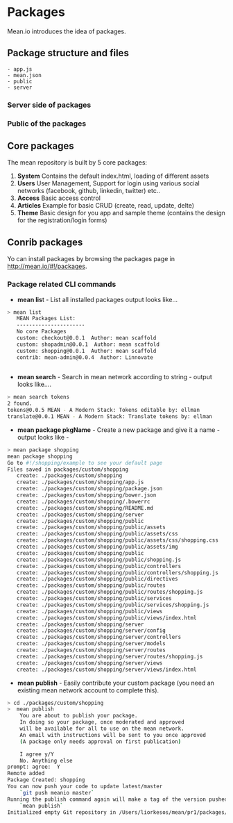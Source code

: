 # Packages

Mean.io introduces the idea of packages.

## Package structure and files
```
- app.js
- mean.json
- public
- server
```

### Server side of packages


### Public of the packages


## Core packages

The mean repository is built by 5 core packages:
1. **System**
    Contains the default index.html, loading of different assets
2. **Users**
    User Management, Support for login using various social networks (facebook, github, linkedin, twitter) etc..
3. **Access**
    Basic access control
4. **Articles**
    Example for basic CRUD (create, read, update, delte)
5. **Theme**
    Basic design for you app and sample theme (contains the design for the registration/login forms)

## Conrib packages

Yo can install packages by browsing the packages page in http://mean.io/#!/packages.
### Package related CLI commands
* **mean lis**t - List all installed packages output looks like...
 
```bash
> mean list
   MEAN Packages List:
   ----------------------
   No core Packages
   custom: checkout@0.0.1  Author: mean scaffold
   custom: shopadmin@0.0.1  Author: mean scaffold
   custom: shopping@0.0.1  Author: mean scaffold
   contrib: mean-admin@0.0.4  Author: Linnovate
 
```
* **mean search** - Search in mean network according to string - output looks like....

```bash
> mean search tokens
2 found.
tokens@0.0.5 MEAN - A Modern Stack: Tokens editable by: ellman
translate@0.0.1 MEAN - A Modern Stack: Translate tokens by: ellman
```
* **mean package pkgName** - Create a new package and give it a name - output looks like - 

```bash
> mean package shopping
mean package shopping
Go to #!/shopping/example to see your default page
Files saved in packages/custom/shopping
   create: ./packages/custom/shopping
   create: ./packages/custom/shopping/app.js
   create: ./packages/custom/shopping/package.json
   create: ./packages/custom/shopping/bower.json
   create: ./packages/custom/shopping/.bowerrc
   create: ./packages/custom/shopping/README.md
   create: ./packages/custom/shopping/server
   create: ./packages/custom/shopping/public
   create: ./packages/custom/shopping/public/assets
   create: ./packages/custom/shopping/public/assets/css
   create: ./packages/custom/shopping/public/assets/css/shopping.css
   create: ./packages/custom/shopping/public/assets/img
   create: ./packages/custom/shopping/public
   create: ./packages/custom/shopping/public/shopping.js
   create: ./packages/custom/shopping/public/controllers
   create: ./packages/custom/shopping/public/controllers/shopping.js
   create: ./packages/custom/shopping/public/directives
   create: ./packages/custom/shopping/public/routes
   create: ./packages/custom/shopping/public/routes/shopping.js
   create: ./packages/custom/shopping/public/services
   create: ./packages/custom/shopping/public/services/shopping.js
   create: ./packages/custom/shopping/public/views
   create: ./packages/custom/shopping/public/views/index.html
   create: ./packages/custom/shopping/server
   create: ./packages/custom/shopping/server/config
   create: ./packages/custom/shopping/server/controllers
   create: ./packages/custom/shopping/server/models
   create: ./packages/custom/shopping/server/routes
   create: ./packages/custom/shopping/server/routes/shopping.js
   create: ./packages/custom/shopping/server/views
   create: ./packages/custom/shopping/server/views/index.html
```
* **mean publish** - Easily contribute your custom package (you need an existing mean network account to complete this).

```bash
> cd ./packages/custom/shopping
>  mean publish
    You are about to publish your package.
    In doing so your package, once moderated and approved
    will be available for all to use on the mean network.
    An email with instructions will be sent to you once approved
    (A package only needs approval on first publication)

    I agree y/Y
    No. Anything else
prompt: agree:  Y
Remote added
Package Created: shopping
You can now push your code to update latest/master 
    `git push meanio master`
Running the publish command again will make a tag of the version pushed 
    `mean publish`
Initialized empty Git repository in /Users/liorkesos/mean/pr1/packages/custom/shopping/.git/
```


